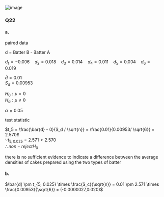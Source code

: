 ![image](https://github.com/user-attachments/assets/44d088df-e19a-4820-8373-e2967d03b0e1)


### Q22

#### a. 

paired data

d = Batter B - Batter A  

$d_1 = -0.006 \quad d_2 = 0.018 \quad d_3 = 0.014 \quad d_4 = 0.011 \quad d_5 = 0.004 \quad d_6 = 0.019$  

$\bar{d} = 0.01$  
$S_d = 0.00953$  

$H_0: \mu = 0$  
$H_a: \mu \neq 0$  

$\alpha = 0.05$  

test statistic  

$t_5 = \frac{\bar{d} - 0}{S_d / \sqrt{n}} = \frac{0.01}{0.00953/ \sqrt{6}} = 2.570$  
$\because t_{5, 0.025} = 2.571 \gt 2.570$  
$\therefore non-reject H_0$  

there is no sufficient evidence to indicate a difference between the average densities of cakes prepared using the two types of batter  

#### b.  

$\bar{d} \pm t_{5, 0.025} \times \frac{S_c}{\sqrt{n}} = 0.01 \pm 2.571 \times \frac{0.00953}{\sqrt{6}} = (-0.0000027,0.020)$  
